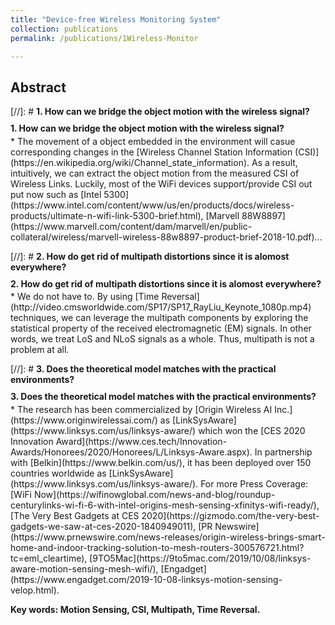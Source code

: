 ```yaml
---
title: "Device-free Wireless Monitoring System"
collection: publications
permalink: /publications/1Wireless-Monitor

---
```

<style> div.a { line-height: 68%; margin-bottom: -10px;} </style> 

## Abstract
[//]: # <b> 1. How can we bridge the object motion with the wireless signal? </b> <br>
<div class="a"> <b>1. How can we bridge the object motion with the wireless signal? </b>  </div> <br>
  * The movement of a object embedded in the environment will casue corresponding changes in the [Wireless Channel Station Information (CSI)](https://en.wikipedia.org/wiki/Channel_state_information). As a result, intuitively, we can extract the object motion from the measured CSI of Wireless Links. Luckily, most of the WiFi devices support/provide CSI out put now such as [Intel 5300](https://www.intel.com/content/www/us/en/products/docs/wireless-products/ultimate-n-wifi-link-5300-brief.html), [Marvell 88W8897](https://www.marvell.com/content/dam/marvell/en/public-collateral/wireless/marvell-wireless-88w8897-product-brief-2018-10.pdf)...

[//]: # <b> 2.  How do get rid of multipath distortions since it is alomost everywhere? </b> <br>
<div class="a"> <b>2.  How do get rid of multipath distortions since it is alomost everywhere? </b>  </div> <br>
  * We do not have to. By using [Time Reversal](http://video.cmsworldwide.com/SP17/SP17_RayLiu_Keynote_1080p.mp4) techniques, we can leverage the multipath components by exploring the statistical property of the received electromagnetic (EM) signals. In other words, we treat LoS and NLoS signals as a whole. Thus, multipath is not a problem at all.

[//]: # <b> 3.  Does the theoretical model matches with the practical environments? </b> <br>
<div class="a"> <b>3.  Does the theoretical model matches with the practical environments? </b>  </div> <br>
  * The research has been commercialized by [Origin Wireless AI Inc.](https://www.originwirelessai.com/) as [LinkSysAware](https://www.linksys.com/us/linksys-aware/) which won the [CES 2020 Innovation Award](https://www.ces.tech/Innovation-Awards/Honorees/2020/Honorees/L/Linksys-Aware.aspx). In partnership with [Belkin](https://www.belkin.com/us/), it has been deployed over 150 countries worldwide as [LinkSysAware](https://www.linksys.com/us/linksys-aware/). For more Press Coverage: [WiFi Now](https://wifinowglobal.com/news-and-blog/roundup-centurylinks-wi-fi-6-with-intel-origins-mesh-sensing-xfinitys-wifi-ready/), [The Very Best Gadgets at CES 2020](https://gizmodo.com/the-very-best-gadgets-we-saw-at-ces-2020-1840949011), [PR Newswire](https://www.prnewswire.com/news-releases/origin-wireless-brings-smart-home-and-indoor-tracking-solution-to-mesh-routers-300576721.html?tc=eml_cleartime), [9TO5Mac](https://9to5mac.com/2019/10/08/linksys-aware-motion-sensing-mesh-wifi/), [Engadget](https://www.engadget.com/2019-10-08-linksys-motion-sensing-velop.html). <br>

<b> Key words: Motion Sensing, CSI, Multipath, Time Reversal.</b>
